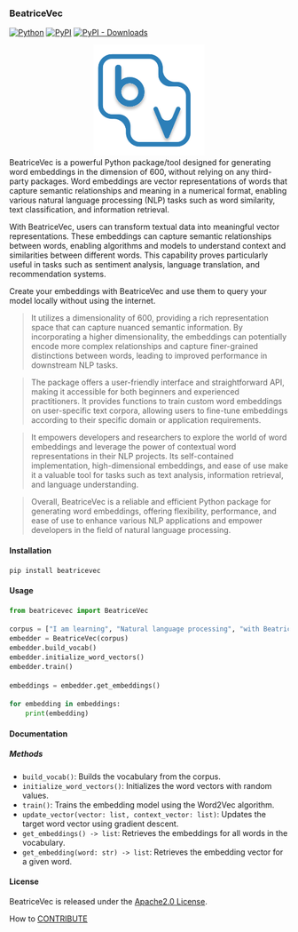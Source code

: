 ### BeatriceVec

[![Python](https://img.shields.io/badge/Python-3.10-blue.svg)](https://www.python.org/downloads/release/python-310/)
[![PyPI](https://img.shields.io/pypi/v/BeatriceVec.svg)](https://pypi.org/project/BeatriceVec/)
[![PyPI - Downloads](https://img.shields.io/pypi/dm/BeatriceVec.svg)](https://pypi.org/project/BeatriceVec/)

<div align="center">
<img src="media/BEATRICEVECTOR.svg" alt="BeatriceVec Logo" width="200px">
</div>
BeatriceVec is a powerful Python package/tool designed for generating word embeddings in the dimension of 600, without relying on any third-party packages. Word embeddings are vector representations of words that capture semantic relationships and meaning in a numerical format, enabling various natural language processing (NLP) tasks such as word similarity, text classification, and information retrieval.

With BeatriceVec, users can transform textual data into meaningful vector representations. These embeddings can capture semantic relationships between words, enabling algorithms and models to understand context and similarities between different words. This capability proves particularly useful in tasks such as sentiment analysis, language translation, and recommendation systems.

Create your embeddings with BeatriceVec and use them to query your model locally without using the internet.

>It utilizes a dimensionality of 600, providing a rich representation space that can capture nuanced semantic information. By incorporating a higher dimensionality, the embeddings can potentially encode more complex relationships and capture finer-grained distinctions between words, leading to improved performance in downstream NLP tasks.

>The package offers a user-friendly interface and straightforward API, making it accessible for both beginners and experienced practitioners. It provides functions to train custom word embeddings on user-specific text corpora, allowing users to fine-tune embeddings according to their specific domain or application requirements.

>It empowers developers and researchers to explore the world of word embeddings and leverage the power of contextual word representations in their NLP projects. Its self-contained implementation, high-dimensional embeddings, and ease of use make it a valuable tool for tasks such as text analysis, information retrieval, and language understanding.

>Overall, BeatriceVec is a reliable and efficient Python package for generating word embeddings, offering flexibility, performance, and ease of use to enhance various NLP applications and empower developers in the field of natural language processing.

#### Installation

```bash
pip install beatricevec
```

#### Usage

```python
from beatricevec import BeatriceVec

corpus = ["I am learning", "Natural language processing", "with BeatriceVec"]
embedder = BeatriceVec(corpus)
embedder.build_vocab()
embedder.initialize_word_vectors()
embedder.train()

embeddings = embedder.get_embeddings()

for embedding in embeddings:
    print(embedding)
```

#### Documentation

##### Methods

- `build_vocab()`: Builds the vocabulary from the corpus.
- `initialize_word_vectors()`: Initializes the word vectors with random values.
- `train()`: Trains the embedding model using the Word2Vec algorithm.
- `update_vector(vector: list, context_vector: list)`: Updates the target word vector using gradient descent.
- `get_embeddings() -> list`: Retrieves the embeddings for all words in the vocabulary.
- `get_embedding(word: str) -> list`: Retrieves the embedding vector for a given word.


#### License

BeatriceVec is released under the [Apache2.0 License](https://opensource.org/license/apache-2-0/).

How to [CONTRIBUTE](https://opensource.o)